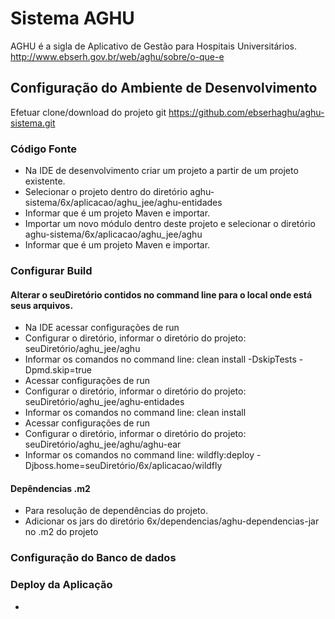 # Sistema AGHU

AGHU é a sigla de Aplicativo de Gestão para Hospitais Universitários.
http://www.ebserh.gov.br/web/aghu/sobre/o-que-e



## Configuração do Ambiente de Desenvolvimento

Efetuar clone/download do projeto git
https://github.com/ebserhaghu/aghu-sistema.git	

 ### Código Fonte

 * Na IDE de desenvolvimento criar um projeto a partir de um projeto existente.
 * Selecionar o projeto dentro do diretório aghu-sistema/6x/aplicacao/aghu_jee/aghu-entidades
 * Informar que é um projeto Maven e importar.
 * Importar um novo módulo dentro deste projeto e selecionar o diretório aghu-sistema/6x/aplicacao/aghu_jee/aghu
 * Informar que é um projeto Maven e importar.

 ### Configurar Build
 
 #### Alterar o seuDiretório contidos no command line para o local onde está seus arquivos.

 * Na IDE acessar configurações de run 
 * Configurar o diretório, informar o diretório do projeto: seuDiretório/aghu_jee/aghu
 * Informar os comandos no command line: clean install -DskipTests -Dpmd.skip=true 
 * Acessar configurações de run
 * Configurar o diretório, informar o diretório do projeto: seuDiretório/aghu_jee/aghu-entidades
 * Informar os comandos no command line: clean install
 * Acessar configurações de run
 * Configurar o diretório, informar o diretório do projeto: seuDiretório/aghu_jee/aghu/aghu-ear
 * Informar os comandos no command line: wildfly:deploy -Djboss.home=seuDiretório/6x/aplicacao/wildfly

 #### Depêndencias .m2

 * Para resolução de dependências do projeto.
 * Adicionar os jars do diretório 6x/dependencias/aghu-dependencias-jar no .m2 do projeto

 ### Configuração do Banco de dados 




 ### Deploy da Aplicação

 * 
